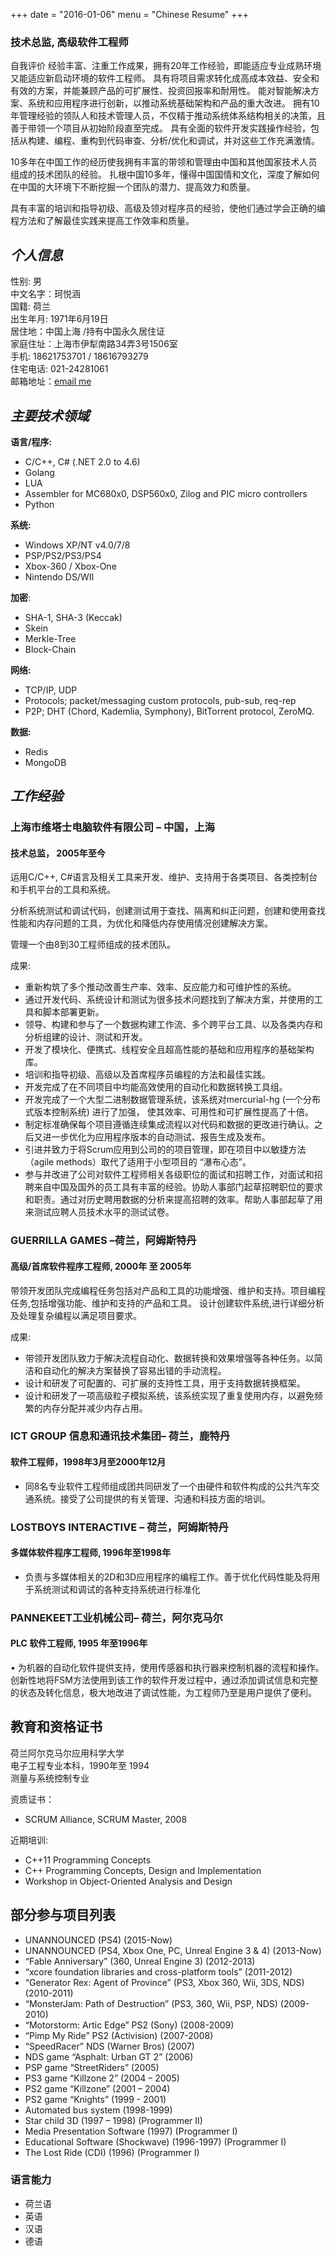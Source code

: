 +++
date = "2016-01-06"
menu = "Chinese Resume"
+++


### 技术总监, 高级软件工程师

自我评价
经验丰富、注重工作成果，拥有20年工作经验，即能适应专业成熟环境又能适应新启动环境的软件工程师。
具有将项目需求转化成高成本效益、安全和有效的方案，并能兼顾产品的可扩展性、投资回报率和耐用性。
能对智能解决方案、系统和应用程序进行创新，以推动系统基础架构和产品的重大改进。
拥有10年管理经验的领队人和技术管理人员，不仅精于推动系统体系结构相关的决策，且善于带领一个项目从初始阶段直至完成。
具有全面的软件开发实践操作经验，包括从构建、编程、重构到代码审查、分析/优化和调试，并对这些工作充满激情。

10多年在中国工作的经历使我拥有丰富的带领和管理由中国和其他国家技术人员组成的技术团队的经验。
扎根中国10多年，懂得中国国情和文化，深度了解如何在中国的大环境下不断挖掘一个团队的潜力、提高效力和质量。

具有丰富的培训和指导初级、高级及领对程序员的经验，使他们通过学会正确的编程方法和了解最佳实践来提高工作效率和质量。

## **_个人信息_**

性别: 男  
中文名字：珂悦涵  
国籍: 荷兰  
出生年月: 1971年6月19日  
居住地：中国上海 /持有中国永久居住证  
家庭住址：上海市伊犁南路34弄3号1506室  
手机: 18621753701 / 18616793279  
住宅电话: 021-24281061  
邮箱地址：[email me](mailto:jurgen.kluft@gmail.com)


## **_主要技术领域_**

**语言/程序:**

* C/C++, C# (.NET 2.0 to 4.6)
* Golang
* LUA
* Assembler for  MC680x0, DSP560x0, Zilog and PIC micro controllers
* Python

**系统:**

* Windows XP/NT v4.0/7/8
* PSP/PS2/PS3/PS4
* Xbox-360 / Xbox-One
* Nintendo DS/WII

**加密**:

* SHA-1, SHA-3 (Keccak)
* Skein
* Merkle-Tree
* Block-Chain

**网络:**

* TCP/IP, UDP
* Protocols; packet/messaging custom protocols, pub-sub, req-rep
* P2P; DHT (Chord, Kademlia, Symphony), BitTorrent protocol, ZeroMQ.

**数据:**

* Redis
* MongoDB


## **_工作经验_**

### 上海市维塔士电脑软件有限公司 – 中国，上海
#### 技术总监， 2005年至今

运用C/C++, C#语言及相关工具来开发、维护、支持用于各类项目、各类控制台和手机平台的工具和系统。

分析系统测试和调试代码，创建测试用于查找、隔离和纠正问题，创建和使用查找性能和内存问题的工具，为优化和降低内存使用情况创建解决方案。

管理一个由8到30工程师组成的技术团队。

成果:

* 重新构筑了多个推动改善生产率、效率、反应能力和可维护性的系统。  
* 通过开发代码、系统设计和测试为很多技术问题找到了解决方案，并使用的工具和脚本部署更新。  
* 领导、构建和参与了一个数据构建工作流、多个跨平台工具、以及各类内存和分析组建的设计、测试和开发。  
* 开发了模块化、便携式、线程安全且超高性能的基础和应用程序的基础架构库。  
* 培训和指导初级、高级以及首席程序员编程的方法和最佳实践。  
* 开发完成了在不同项目中均能高效使用的自动化和数据转换工具组。  
* 开发完成了一个大型二进制数据管理系统，该系统对mercurial-hg (一个分布式版本控制系统) 进行了加强， 使其效率、可用性和可扩展性提高了十倍。  
* 制定标准确保每个项目遵循连续集成流程以对代码和数据的更改进行确认。之后又进一步优化为应用程序版本的自动测试、报告生成及发布。  
* 引进并致力于将Scrum应用到公司的的项目管理，即在项目中以敏捷方法（agile methods）取代了适用于小型项目的 “瀑布心态”。  
* 参与并改进了公司对软件工程师相关各级职位的面试和招聘工作，对面试和招聘来自中国及国外的员工具有丰富的经验。协助人事部门起草招聘职位的要求和职责。通过对历史聘用数据的分析来提高招聘的效率。帮助人事部起草了用来测试应聘人员技术水平的测试试卷。  

### GUERRILLA GAMES –荷兰，阿姆斯特丹
#### 高级/首席软件程序工程师,  2000年 至 2005年

带领开发团队完成编程任务包括对产品和工具的功能增强、维护和支持。项目编程任务,包括增强功能、维护和支持的产品和工具。 设计创建软件系统,进行详细分析及处理复杂编程以满足项目要求。

成果:

* 带领开发团队致力于解决流程自动化、数据转换和效果增强等各种任务。以简洁和自动化的解决方案替换了容易出错的手动流程。  
* 设计和研发了可配置的、可扩展的支持性工具，用于支持数据转换框架。  
* 设计和研发了一项高级粒子模拟系统，该系统实现了重复使用内存，以避免频繁的内存分配并减少内存占用。  

### ICT GROUP 信息和通讯技术集团– 荷兰，鹿特丹
#### 软件工程师，1998年3月至2000年12月

* 同8名专业软件工程师组成团共同研发了一个由硬件和软件构成的公共汽车交通系统。接受了公司提供的有关管理、沟通和科技方面的培训。  

### LOSTBOYS INTERACTIVE – 荷兰，阿姆斯特丹
#### 多媒体软件程序工程师, 1996年至1998年

* 负责与多媒体相关的2D和3D应用程序的编程工作。善于优化代码性能及将用于系统测试和调试的各种支持系统进行标准化  

### PANNEKEET工业机械公司– 荷兰，阿尔克马尔
#### PLC 软件工程师, 1995 年至1996年

•	为机器的自动化软件提供支持，使用传感器和执行器来控制机器的流程和操作。 创新性地将FSM方法使用到该工作的软件开发过程中，通过添加调试信息和完整的状态及转化信息，极大地改进了调试性能，为工程师乃至是用户提供了便利。


## **教育和资格证书**

荷兰阿尔克马尔应用科学大学  
电子工程专业本科，1990年至 1994  
测量与系统控制专业  

资质证书：

* SCRUM Alliance, SCRUM Master, 2008  

近期培训:

* C++11 Programming Concepts  
* C++ Programming Concepts, Design and Implementation  
* Workshop in Object-Oriented Analysis and Design  

## **部分参与项目列表**

* UNANNOUNCED (PS4) (2015-Now)  
* UNANNOUNCED (PS4, Xbox One, PC, Unreal Engine 3 & 4) (2013-Now)  
* “Fable Anniversary” (360, Unreal Engine 3) (2012-2013)  
* “xcore foundation libraries and cross-platform tools” (2011-2012)  
* “Generator Rex: Agent of Province” (PS3, Xbox 360, Wii, 3DS, NDS) (2010-2011)  
* “MonsterJam: Path of Destruction” (PS3, 360, Wii, PSP, NDS) (2009-2010)  
* “Motorstorm: Artic Edge” PS2 (Sony) (2008-2009)  
* “Pimp My Ride” PS2 (Activision) (2007-2008)  
* “SpeedRacer” NDS (Warner Bros) (2007)  
* NDS game “Asphalt: Urban GT 2” (2006)  
* PSP game “StreetRiders” (2005)  
* PS3 game “Killzone 2” (2004 – 2005)  
* PS2 game “Killzone” (2001 – 2004)  
* PS2 game “Knights” (1999 - 2001)  
* Automated bus system (1998-1999)  
* Star child 3D (1997 – 1998) (Programmer II)  
* Media Presentation Software (1997) (Programmer I)  
* Educational Software (Shockwave) (1996-1997) (Programmer I)  
* The Lost Ride (CDI) (1996) (Programmer I)  

### **语言能力**

* 荷兰语  
* 英语
* 汉语
* 德语
